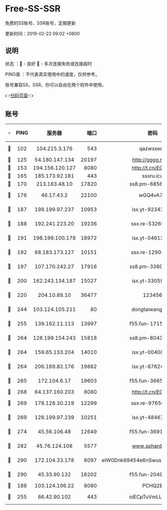 # Free-SS-SSR

免费的SS账号、SSR账号，定期更新

更新时间：2019-02-23 09:02 +0800

## 说明

状态     ：🙂 - 良好 🙁 - 多次连接失败或连接超时

PING值   ：不代表真实使用中的速度，仅供参考。

账号兼容SS、SSR，你可以自由在两个软件中使用。

👉[扫码页面](https://liesauer.github.io/free-ss-ssr.github.io/)👈

## 账号

|-|PING|服务器|端口|密码|加密方式|区域|
|:----:|:----:|:-----:|-----:|:----:|:----:|:----:|
|🙂|102|104.215.3.176|543|qazwsxedc|aes-256-gcm|JP|
|🙂|125|54.180.147.134|20197|http://gggg.rocks|chacha20|KR|
|🙂|153|194.156.120.127|8080|http://t.cn/EGJIyrl|rc4-md5|RU|
|🙂|165|185.173.92.181|443|sssru.icu|rc4-md5|RU|
|🙂|170|213.183.48.10|17820|ss8.pm-68560247|rc4-md5|RU|
|🙂|176|46.17.43.2|22100|wGQ4vA7D|aes-256-gcm|RU|
|🙂|187|198.199.97.237|10953|isx.yt-92343390|aes-256-cfb|US|
|🙂|188|192.241.223.20|19236|ssx.re-53269147|aes-256-cfb|US|
|🙂|191|198.199.100.178|18972|isx.yt-04613633|aes-256-cfb|US|
|🙂|192|68.183.173.127|10151|ssx.re-12908740|aes-256-cfb|US|
|🙂|197|107.170.242.27|17916|ss8.pm-33807942|aes-256-cfb|US|
|🙂|200|162.243.134.187|15027|isx.yt-33059042|aes-256-cfb|US|
|🙂|220|204.10.89.10|36477|123456|aes-256-cfb|US|
|🙂|244|103.124.105.211|80|dongtaiwang.com|aes-256-cfb|US|
|🙂|255|139.162.11.113|13997|f55.fun-17151617|aes-256-cfb|SG|
|🙂|264|128.199.154.243|15818|ss8.pm-80438797|aes-256-cfb|SG|
|🙂|264|159.65.133.204|14010|isx.yt-00408071|aes-256-cfb|SG|
|🙂|264|206.189.82.176|19882|isx.yt-87624170|aes-256-cfb|SG|
|🙂|265|172.104.6.17|19603|f55.fun-36655557|aes-256-cfb|US|
|🙂|268|64.137.160.203|8080|http://t.cn/EGJIyrl|rc4-md5|CA|
|🙂|269|178.128.30.219|12299|ssx.re-97656059|aes-256-cfb|SG|
|🙂|269|128.199.97.239|10251|isx.yt-48467952|aes-256-cfb|SG|
|🙂|274|45.56.106.48|12649|f55.fun-36914510|aes-256-cfb|US|
|🙂|282|45.76.124.108|5577|www.sphard.com|aes-256-cfb|AU|
|🙂|290|172.104.33.178|8097|eIW0Dnk69454e6nSwuspv9DmS201tQ0D|aes-256-cfb|SG|
|🙂|290|45.33.90.132|16202|f55.fun-20490140|aes-256-cfb|US|
|🙂|188|103.124.106.22|8080|PCHQ2E|rc4-md5|US|
|🙂|255|66.42.90.102|443|oiECpTuVmLLxk4Ts|aes-256-cfb|US|
